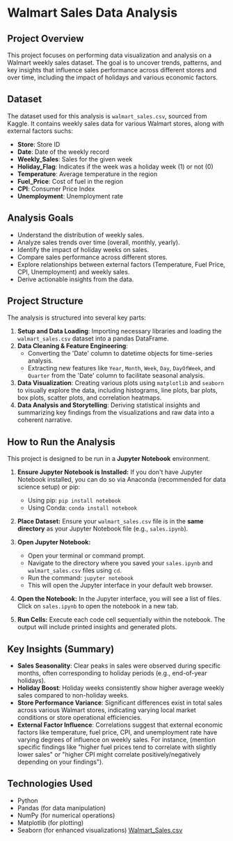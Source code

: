# Walmart Sales Data Analysis

## Project Overview

This project focuses on performing data visualization and analysis on a Walmart weekly sales dataset. The goal is to uncover trends, patterns, and key insights that influence sales performance across different stores and over time, including the impact of holidays and various economic factors.

## Dataset

The dataset used for this analysis is `walmart_sales.csv`, sourced from Kaggle. It contains weekly sales data for various Walmart stores, along with external factors suchs:

* **Store**: Store ID
* **Date**: Date of the weekly record
* **Weekly_Sales**: Sales for the given week
* **Holiday_Flag**: Indicates if the week was a holiday week (1) or not (0)
* **Temperature**: Average temperature in the region
* **Fuel_Price**: Cost of fuel in the region
* **CPI**: Consumer Price Index
* **Unemployment**: Unemployment rate

## Analysis Goals

* Understand the distribution of weekly sales.
* Analyze sales trends over time (overall, monthly, yearly).
* Identify the impact of holiday weeks on sales.
* Compare sales performance across different stores.
* Explore relationships between external factors (Temperature, Fuel Price, CPI, Unemployment) and weekly sales.
* Derive actionable insights from the data.

## Project Structure

The analysis is structured into several key parts:

1.  **Setup and Data Loading**: Importing necessary libraries and loading the `walmart_sales.csv` dataset into a pandas DataFrame.
2.  **Data Cleaning & Feature Engineering**:
    * Converting the 'Date' column to datetime objects for time-series analysis.
    * Extracting new features like `Year`, `Month`, `Week`, `Day`, `DayOfWeek`, and `Quarter` from the 'Date' column to facilitate seasonal analysis.
3.  **Data Visualization**: Creating various plots using `matplotlib` and `seaborn` to visually explore the data, including histograms, line plots, bar plots, box plots, scatter plots, and correlation heatmaps.
4.  **Data Analysis and Storytelling**: Deriving statistical insights and summarizing key findings from the visualizations and raw data into a coherent narrative.

## How to Run the Analysis

This project is designed to be run in a **Jupyter Notebook** environment.

1.  **Ensure Jupyter Notebook is Installed:**
    If you don't have Jupyter Notebook installed, you can do so via Anaconda (recommended for data science setup) or pip:
    * Using pip: `pip install notebook`
    * Using Conda: `conda install notebook`

2.  **Place Dataset:**
    Ensure your `walmart_sales.csv` file is in the **same directory** as your Jupyter Notebook file (e.g., `sales.ipynb`).

3.  **Open Jupyter Notebook:**
    * Open your terminal or command prompt.
    * Navigate to the directory where you saved your `sales.ipynb` and `walmart_sales.csv` files using `cd`.
    * Run the command: `jupyter notebook`
    * This will open the Jupyter interface in your default web browser.

4.  **Open the Notebook:**
    In the Jupyter interface, you will see a list of files. Click on `sales.ipynb` to open the notebook in a new tab.

5.  **Run Cells:**
    Execute each code cell sequentially within the notebook. The output will include printed insights and generated plots.

## Key Insights (Summary)

* **Sales Seasonality**: Clear peaks in sales were observed during specific months, often corresponding to holiday periods (e.g., end-of-year holidays).
* **Holiday Boost**: Holiday weeks consistently show higher average weekly sales compared to non-holiday weeks.
* **Store Performance Variance**: Significant differences exist in total sales across various Walmart stores, indicating varying local market conditions or store operational efficiencies.
* **External Factor Influence**: Correlations suggest that external economic factors like temperature, fuel price, CPI, and unemployment rate have varying degrees of influence on weekly sales. For instance, (mention specific findings like "higher fuel prices tend to correlate with slightly lower sales" or "higher CPI might correlate positively/negatively depending on your findings").

## Technologies Used

* Python
* Pandas (for data manipulation)
* NumPy (for numerical operations)
* Matplotlib (for plotting)
* Seaborn (for enhanced visualizations)
[Walmart_Sales.csv](https://github.com/user-attachments/files/20348456/Walmart_Sales.csv)
